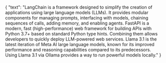 {
  "text": "LangChain is a framework designed to simplify the creation of applications using large language models (LLMs). It provides modular components for managing prompts, interfacing with models, chaining sequences of calls, adding memory, and enabling agents. FastAPI is a modern, fast (high-performance) web framework for building APIs with Python 3.7+ based on standard Python type hints. Combining them allows developers to quickly deploy LLM-powered web services. Llama 3.1 is the latest iteration of Meta AI large language models, known for its improved performance and reasoning capabilities compared to its predecessors. Using Llama 3.1 via Ollama provides a way to run powerful models locally."
}